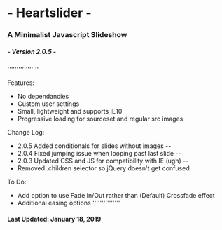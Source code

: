 # -  Heartslider  -
### A Minimalist Javascript Slideshow
##### - Version 2.0.5 -
'''''''''''''''''

Features:
- No dependancies
- Custom user settings
- Small, lightweight and supports IE10
- Progressive loading for sourceset and regular src images

Change Log:
- 2.0.5 Added conditionals for slides without images
--
- 2.0.4 Fixed jumping issue when looping past last slide
--
- 2.0.3 Updated CSS and JS for compatibility with IE (ugh)
--
- Removed .children selector so jQuery doesn't get confused

To Do:
- Add option to use Fade In/Out rather than (Default) Crossfade effect
- Additional easing options
'''''''''''''''

#### Last Updated: January 18, 2019
